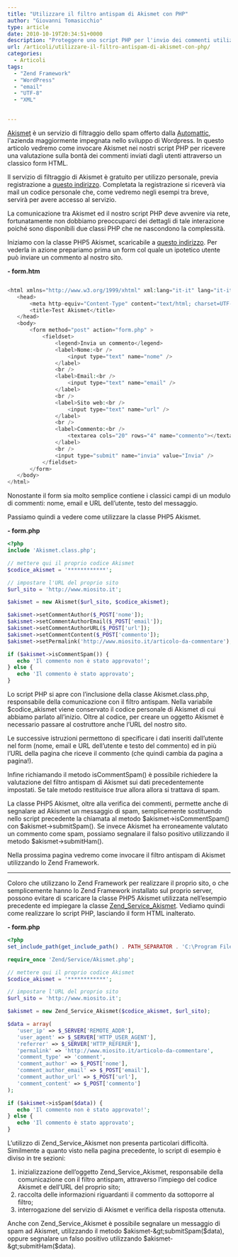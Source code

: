 ```yaml
---
title: "Utilizzare il filtro antispam di Akismet con PHP"
author: "Giovanni Tomasicchio"
type: article
date: 2010-10-19T20:34:51+0000
description: "Proteggere uno script PHP per l'invio dei commenti utilizzando il filtro antispam di Akismet"
url: /articoli/utilizzare-il-filtro-antispam-di-akismet-con-php/
categories:
  - Articoli
tags:
  - "Zend Framework"
  - "WordPress"
  - "email"
  - "UTF-8"
  - "XML"

  
---
```

 [Akismet](http://akismet.com/) è un servizio di filtraggio dello spam offerto dalla [Automattic](http://automattic.com/), l'azienda maggiormente impegnata nello sviluppo di Wordpress. In questo articolo vedremo come invocare Akismet nei nostri script PHP per ricevere una valutazione sulla bontà dei commenti inviati dagli utenti attraverso un classico form HTML.

 Il servizio di filtraggio di Akismet è gratuito per utilizzo personale, previa registrazione a [questo indirizzo](http://akismet.com/personal/). Completata la registrazione si riceverà via mail un codice personale che, come vedremo negli esempi tra breve, servirà per avere accesso al servizio.

 La comunicazione tra Akismet ed il nostro script PHP deve avvenire via rete, fortunatamente non dobbiamo preoccuparci dei dettagli di tale interazione poiché sono disponibili due classi PHP che ne nascondono la complessità.

 Iniziamo con la classe PHP5 Akismet, scaricabile a [questo indirizzo](http://www.achingbrain.net/stuff/php/akismet). Per vederla in azione prepariamo prima un form col quale un ipotetico utente può inviare un commento al nostro sito.

 **- form.htm**

 ```php

<html xmlns="http://www.w3.org/1999/xhtml" xml:lang="it-it" lang="it-it" dir="ltr">
    <head>
        <meta http-equiv="Content-Type" content="text/html; charset=UTF-8"/>
        <title>Test Akismet</title>
    </head>
    <body>
        <form method="post" action="form.php" >
            <fieldset>
                <legend>Invia un commento</legend>
                <label>Nome:<br />
                    <input type="text" name="nome" />
                </label>
                <br />
                <label>Email:<br />
                    <input type="text" name="email" />
                </label>
                <br />
                <label>Sito web:<br />
                    <input type="text" name="url" />
                </label>
                <br />
                <label>Commento:<br />
                    <textarea cols="20" rows="4" name="commento"></textarea>
                </label>
                <br />
                <input type="submit" name="invia" value="Invia" />
            </fieldset>
        </form>        
    </body>
</html>
```

 Nonostante il form sia molto semplice contiene i classici campi di un modulo di commenti: nome, email e URL dell’utente, testo del messaggio.

 Passiamo quindi a vedere come utilizzare la classe PHP5 Akismet.

 **- form.php**

 ```php
<?php
include 'Akismet.class.php';

// mettere qui il proprio codice Akismet
$codice_akismet = '************';

// impostare l'URL del proprio sito
$url_sito = 'http://www.miosito.it';

$akismet = new Akismet($url_sito, $codice_akismet);

$akismet->setCommentAuthor($_POST['nome']);
$akismet->setCommentAuthorEmail($_POST['email']);
$akismet->setCommentAuthorURL($_POST['url']);
$akismet->setCommentContent($_POST['commento']);
$akismet->setPermalink('http://www.miosito.it/articolo-da-commentare');

if ($akismet->isCommentSpam()) {
    echo 'Il commento non è stato approvato!';
} else {
    echo 'Il commento è stato approvato';
}

```

 Lo script PHP si apre con l’inclusione della classe Akismet.class.php, responsabile della comunicazione con il filtro antispam. Nella variabile $codice\_akismet viene conservato il codice personale di Akismet di cui abbiamo parlato all’inizio. Oltre al codice, per creare un oggetto Akismet è necessario passare al costruttore anche l’URL del nostro sito.

 Le successive istruzioni permettono di specificare i dati inseriti dall’utente nel form (nome, email e URL dell’utente e testo del commento) ed in più l’URL della pagina che riceve il commento (che quindi cambia da pagina a pagina!).

 Infine richiamando il metodo isCommentSpam() è possibile richiedere la valutazione del filtro antispam di Akismet sui dati precedentemente impostati. Se tale metodo restituisce *true* allora allora si trattava di spam.

 La classe PHP5 Akismet, oltre alla verifica dei commenti, permette anche di segnalare ad Akismet un messaggio di spam, semplicemente sostituendo nello script precedente la chiamata al metodo $akismet-&gt;isCommentSpam() con $akismet-&gt;submitSpam(). Se invece Akismet ha erroneamente valutato un commento come spam, possiamo segnalare il falso positivo utilizzando il metodo $akismet-&gt;submitHam().

 Nella prossima pagina vedremo come invocare il filtro antispam di Akismet utilizzando lo Zend Framework.

- - - - - -

 Coloro che utilizzano lo Zend Framework per realizzare il proprio sito, o che semplicemente hanno lo Zend Framework installato sul proprio server, possono evitare di scaricare la classe PHP5 Akismet utilizzata nell’esempio precedente ed impiegare la classe [Zend\_Service\_Akismet](http://framework.zend.com/manual/en/zend.service.akismet.html). Vediamo quindi come realizzare lo script PHP, lasciando il form HTML inalterato.

 **- form.php**

 ```php
<?php
set_include_path(get_include_path() . PATH_SEPARATOR . 'C:\Program Files (x86)\Zend\ZendServer\share\ZendFramework\library');

require_once 'Zend/Service/Akismet.php';

// mettere qui il proprio codice Akismet
$codice_akismet = '************';

// impostare l'URL del proprio sito
$url_sito = 'http://www.miosito.it';

$akismet = new Zend_Service_Akismet($codice_akismet, $url_sito);

$data = array(
    'user_ip' => $_SERVER['REMOTE_ADDR'],
    'user_agent' => $_SERVER['HTTP_USER_AGENT'],
    'referrer' => $_SERVER['HTTP_REFERER'],
    'permalink' => 'http://www.miosito.it/articolo-da-commentare',
    'comment_type' => 'comment',
    'comment_author' => $_POST['nome'],
    'comment_author_email' => $_POST['email'],
    'comment_author_url' => $_POST['url'],
    'comment_content' => $_POST['commento']
);

if ($akismet->isSpam($data)) {
    echo 'Il commento non è stato approvato!';
} else {
    echo 'Il commento è stato approvato';
}
```

 L’utilizzo di Zend\_Service\_Akismet non presenta particolari difficoltà. Similmente a quanto visto nella pagina precedente, lo script di esempio è diviso in tre sezioni:

1. inizializzazione dell’oggetto Zend\_Service\_Akismet, responsabile della comunicazione con il filtro antispam, attraverso l’impiego del codice Akismet e dell’URL del proprio sito;
2. raccolta delle informazioni riguardanti il commento da sottoporre al filtro;
3. interrogazione del servizio di Akismet e verifica della risposta ottenuta.
 
 Anche con Zend\_Service\_Akismet è possibile segnalare un messaggio di spam ad Akismet, utilizzando il metodo $akismet-&gt;submitSpam($data), oppure segnalare un falso positivo utilizzando $akismet-&gt;submitHam($data).